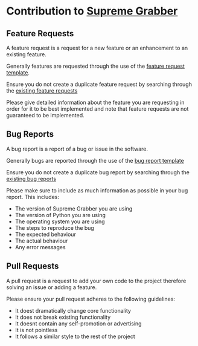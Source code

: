 # Contribution to [Supreme Grabber](https://github.com/real-fbdn/Supreme-Grabber)

## Feature Requests

A feature request is a request for a new feature or an enhancement to an existing feature. 

Generally features are requested through the use of the [feature request template](https://github.com/real-fbdn/Supreme-Grabber/blob/main/.github/ISSUE_TEMPLATE/feature_request.md).

Ensure you do not create a duplicate feature request by searching through the [existing feature requests](https://github.com/real-fbdn/supreme-grabber/issues?q=is%3Aissue+label%3Aenhancement++%5BFEAT.%5D+)

Please give detailed information about the feature you are requesting in order for it to be best implemented and note that feature requests are not guaranteed to be implemented.

## Bug Reports

A bug report is a report of a bug or issue in the software.

Generally bugs are reported through the use of the [bug report template](https://github.com/real-fbdn/Supreme-Grabber/blob/main/.github/ISSUE_TEMPLATE/bug_report.md)

Ensure you do not create a duplicate bug report by searching through the [existing bug reports](https://github.com/real-fbdn/supreme-grabber/issues?q=is%3Aissue+is%3Aclosed+label%3Abug)

Please make sure to include as much information as possible in your bug report. This includes:

- The version of Supreme Grabber you are using
- The version of Python you are using
- The operating system you are using
- The steps to reproduce the bug
- The expected behaviour
- The actual behaviour
- Any error messages

## Pull Requests

A pull request is a request to add your own code to the project therefore solving an issue or adding a feature.

Please ensure your pull request adheres to the following guidelines:
- It doest dramatically change core functionality
- It does not break existing functionality
- It doesnt contain any self-promotion or advertising
- It is not pointless
- It follows a similar style to the rest of the project
